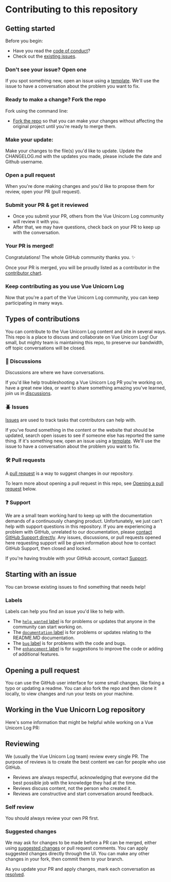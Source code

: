 # Contributing to this repository <!-- omit in toc -->

## Getting started <!-- omit in toc -->

Before you begin:
- Have you read the [code of conduct](CODE_OF_CONDUCT.md)?
- Check out the [existing issues](https://github.com/__USERNAME__/vuetify-date-field/issues).

### Don't see your issue? Open one

If you spot something new, open an issue using a [template](https://github.com/__USERNAME__/vuetify-date-field/issues/new/choose). We'll use the issue to have a conversation about the problem you want to fix.

### Ready to make a change? Fork the repo

Fork using the command line:

- [Fork the repo](https://docs.github.com/en/github/getting-started-with-github/fork-a-repo#fork-an-example-repository) so that you can make your changes without affecting the original project until you're ready to merge them.

### Make your update:

Make your changes to the file(s) you'd like to update.
Update the CHANGELOG.md with the updates you made, please include the date and Github username.

### Open a pull request
When you're done making changes and you'd like to propose them for review, open your PR (pull request).

### Submit your PR & get it reviewed
- Once you submit your PR, others from the Vue Unicorn Log community will review it with you.
- After that, we may have questions, check back on your PR to keep up with the conversation.

### Your PR is merged!
Congratulations! The whole GitHub community thanks you. :sparkles:

Once your PR is merged, you will be proudly listed as a contributor in the [contributor chart](https://github.com/__USERNAME__/vuetify-date-field/graphs/contributors).

### Keep contributing as you use Vue Unicorn Log

Now that you're a part of the Vue Unicorn Log community, you can keep participating in many ways.

## Types of contributions
You can contribute to the Vue Unicorn Log content and site in several ways. This repo is a place to discuss and collaborate on Vue Unicorn Log! Our small, but mighty team is maintaining this repo, to preserve our bandwidth, off topic conversations will be closed.

### :mega: Discussions
Discussions are where we have conversations.

If you'd like help troubleshooting a Vue Unicorn Log PR you're working on, have a great new idea, or want to share something amazing you've learned, join us in [discussions](https://github.com/__USERNAME__/vuetify-date-field/discussions).

### :beetle: Issues
[Issues](https://docs.github.com/en/github/managing-your-work-on-github/about-issues) are used to track tasks that contributors can help with.

If you've found something in the content or the website that should be updated, search open issues to see if someone else has reported the same thing. If it's something new, open an issue using a [template](https://github.com/__USERNAME__/vuetify-date-field/issues/new/choose). We'll use the issue to have a conversation about the problem you want to fix.

### :hammer_and_wrench: Pull requests
A [pull request](https://docs.github.com/en/github/collaborating-with-issues-and-pull-requests/about-pull-requests) is a way to suggest changes in our repository.

To learn more about opening a pull request in this repo, see [Opening a pull request](#opening-a-pull-request) below.

### :question: Support
We are a small team working hard to keep up with the documentation demands of a continuously changing product. Unfortunately, we just can't help with support questions in this repository. If you are experiencing a problem with GitHub, unrelated to our documentation, please [contact GitHub Support directly](https://support.github.com/contact). Any issues, discussions, or pull requests opened here requesting support will be given information about how to contact GitHub Support, then closed and locked.

If you're having trouble with your GitHub account, contact [Support](https://support.github.com/contact).

## Starting with an issue
You can browse existing issues to find something that needs help!

### Labels
Labels can help you find an issue you'd like to help with.

- The [`help wanted` label](https://github.com/__USERNAME__/vuetify-date-field/issues?q=is%3Aopen+is%3Aissue+label%3Aenhancement) is for problems or updates that anyone in the community can start working on.
- The [`documentation` label](https://github.com/__USERNAME__/vuetify-date-field/issues?q=is%3Aopen+is%3Aissue+label%3Adocumentation) is for problems or updates relating to the README.MD documentation.
- The [`bug` label](https://github.com/__USERNAME__/vuetify-date-field/issues?q=is%3Aopen+is%3Aissue+label%3Abug) is for problems with the code and bugs.
- The [`enhancement` label](https://github.com/__USERNAME__/vuetify-date-field/issues?q=is%3Aopen+is%3Aissue+label%3Aenhancement) is for 
suggestions to improve the code or adding of additional features.

## Opening a pull request
You can use the GitHub user interface for some small changes, like fixing a typo or updating a readme. You can also fork the repo and then clone it locally, to view changes and run your tests on your machine.

## Working in the Vue Unicorn Log repository
Here's some information that might be helpful while working on a Vue Unicorn Log PR:

<!-- - [Development](/contributing/development.md) - This short guide describes how to get this app running on your local machine. -->

## Reviewing
We (usually the Vue Unicorn Log team) review every single PR. The purpose of reviews is to create the best content we can for people who use GitHub.

- Reviews are always respectful, acknowledging that everyone did the best possible job with the knowledge they had at the time.  
- Reviews discuss content, not the person who created it.  
- Reviews are constructive and start conversation around feedback.  

### Self review
You should always review your own PR first.

<!-- ### Pull request template
When you open a pull request, you must fill out the "Ready for review" template before we can review your PR. This template helps reviewers understand your changes and the purpose of your pull request. -->

### Suggested changes
We may ask for changes to be made before a PR can be merged, either using [suggested changes](https://docs.github.com/en/github/collaborating-with-issues-and-pull-requests/incorporating-feedback-in-your-pull-request) or pull request comments. You can apply suggested changes directly through the UI. You can make any other changes in your fork, then commit them to your branch.

As you update your PR and apply changes, mark each conversation as [resolved](https://docs.github.com/en/github/collaborating-with-issues-and-pull-requests/commenting-on-a-pull-request#resolving-conversations).
